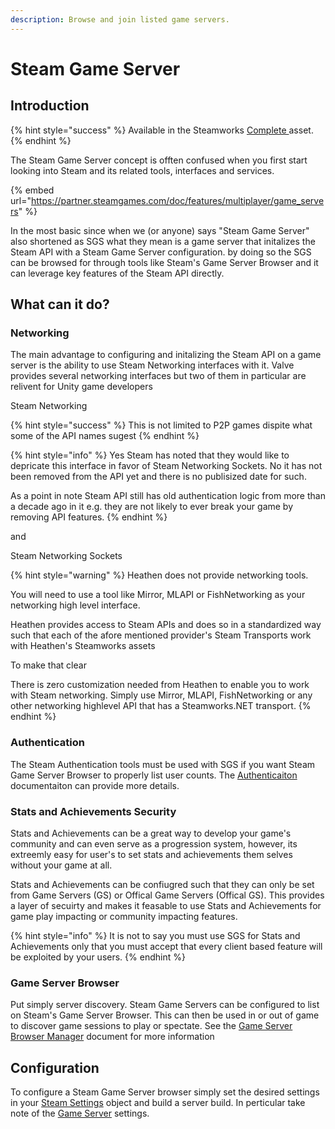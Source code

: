 ```yaml
---
description: Browse and join listed game servers.
---
```


# Steam Game Server

## Introduction

{% hint style="success" %}
Available in the Steamworks [Complete ](https://assetstore.unity.com/packages/tools/utilities/ux-v2-complete-201905)asset.
{% endhint %}

The Steam Game Server concept is offten confused when you first start looking into Steam and its related tools, interfaces and services.&#x20;

{% embed url="https://partner.steamgames.com/doc/features/multiplayer/game_servers" %}

In the most basic since when we (or anyone) says "Steam Game Server" also shortened as SGS what they mean is a game server that initalizes the Steam API with a Steam Game Server configuration. by doing so the SGS can be browsed for through tools like Steam's Game Server Browser and it can leverage key features of the Steam API directly.

## What can it do?

### Networking

The main advantage to configuring and initalizing the Steam API on a game server is the ability to use Steam Networking interfaces with it. Valve provides several networking interfaces but two of them in particular are relivent for Unity game developers

Steam Networking

{% hint style="success" %}
This is not limited to P2P games dispite what some of the API names sugest
{% endhint %}

{% hint style="info" %}
Yes Steam has noted that they would like to depricate this interface in favor of Steam Networking Sockets. No it has not been removed from the API yet and there is no publisized date for such.



As a point in note Steam API still has old authentication logic from more than a decade ago in it e.g. they are not likely to ever break your game by removing API features.
{% endhint %}

and&#x20;

Steam Networking Sockets

{% hint style="warning" %}
Heathen does not provide networking tools.

You will need to use a tool like Mirror, MLAPI or FishNetworking as your networking high level interface.



Heathen provides access to Steam APIs and does so in a standardized way such that each of the afore mentioned provider's Steam Transports work with Heathen's Steamworks assets



To make that clear

There is zero customization needed from Heathen to enable you to work with Steam networking. Simply use Mirror, MLAPI, FishNetworking or any other networking highlevel API that has a Steamworks.NET transport.
{% endhint %}

### Authentication

The Steam Authentication tools must be used with SGS if you want Steam Game Server Browser to properly list user counts. The [Authenticaiton](../../api/authentication.md) documentaiton can provide more details.

### Stats and Achievements Security

Stats and Achievements can be a great way to develop your game's community and can even serve as a progression system, however, its extreemly easy for user's to set stats and achievements them selves without your game at all.

Stats and Achievements can be confiugred such that they can only be set from Game Servers (GS) or Offical Game Servers (Offical GS). This provides a layer of secuirty and makes it feasable to use Stats and Achievements for game play impacting or community impacting features.

{% hint style="info" %}
It is not to say you must use SGS for Stats and Achievements only that you must accept that every client based feature will be exploited by your users.
{% endhint %}

### Game Server Browser

Put simply server discovery. Steam Game Servers can be configured to list on Steam's Game Server Browser. This can then be used in or out of game to discover game sessions to play or spectate. See the [Game Server Browser Manager](../../components/game-server-browser-manager.md) document for more information

## Configuration

To configure a Steam Game Server browser simply set the desired settings in your [Steam Settings](../../objects/steam-settings.md#steamsettings.server) object and build a server build. In perticular take note of the [Game Server](../../objects/steam-settings/game-server.md) settings.
